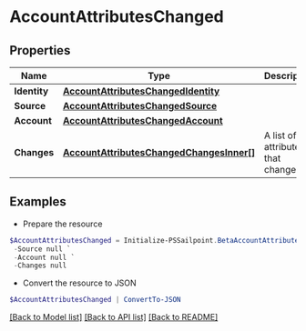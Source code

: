 # AccountAttributesChanged
## Properties

Name | Type | Description | Notes
------------ | ------------- | ------------- | -------------
**Identity** | [**AccountAttributesChangedIdentity**](AccountAttributesChangedIdentity.md) |  | 
**Source** | [**AccountAttributesChangedSource**](AccountAttributesChangedSource.md) |  | 
**Account** | [**AccountAttributesChangedAccount**](AccountAttributesChangedAccount.md) |  | 
**Changes** | [**AccountAttributesChangedChangesInner[]**](AccountAttributesChangedChangesInner.md) | A list of attributes that changed. | 

## Examples

- Prepare the resource
```powershell
$AccountAttributesChanged = Initialize-PSSailpoint.BetaAccountAttributesChanged  -Identity null `
 -Source null `
 -Account null `
 -Changes null
```

- Convert the resource to JSON
```powershell
$AccountAttributesChanged | ConvertTo-JSON
```

[[Back to Model list]](../README.md#documentation-for-models) [[Back to API list]](../README.md#documentation-for-api-endpoints) [[Back to README]](../README.md)


